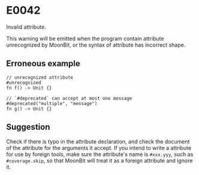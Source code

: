# E0042

Invalid attribute.

This warning will be emitted when the program contain attribute unrecognized by MoonBit,
or the syntax of attribute has incorrect shape.

## Erroneous example
```moonbit
// unrecognized attribute
#unrecognized
fn f() -> Unit {}

// `#deprecated` can accept at most one message
#deprecated("multiple", "message")
fn g() -> Unit {}
```

## Suggestion
Check if there is typo in the attribute declaration, and check the document of the attribute for the arguments it accept.
If you intend to write a attribute for use by foreign tools,
make sure the attribute's name is `#xxx.yyy`, such as `#coverage.skip`,
so that MoonBit will treat it as a foreign attribute and ignore it.

